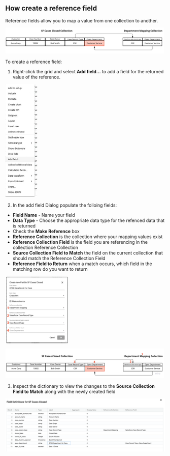 ## How create a reference field

Reference fields allow you to map a value from one collection to another.

<img src="../assets/ref_field_example.jpg"  style="width:500px" class="border"></img>

To create a reference field:

1. Right-click the grid and select  **Add field...** to add a field for the returned value of the reference.

<img src="../assets/ref_field_add_field.jpg"  style="width:100px" class="border"></img>


2. In the add field Dialog populate the folloing fields:




  - **Field Name** - Name your field
  - **Data Type** - Choose the appropriate data type for the refenced data that is returned
  - Check the **Make Reference** box
  - **Reference Collection** is the collection where your mapping values exist
  - **Reference Collection Field** is the field you are referencing in the collection Reference Collection
  - **Source Collection Field to Match** the field on the current collection that should match the Reference Collection Field
  - **Reference Field to Return** when a match occurs, which field in the matching row do you want to return

<img src="../assets/ref_field_dialog_nums.jpg"  style="width:200px" class="border"></img>

<img src="../assets/ref_field_example_nums.jpg"  style="width:500px" class="border"></img>

3. Inspect the dictionary to view the changes to the **Source Collection Field to Match** along with the newly created field

<img src="../assets/ref_field_dictionary.png"  style="width:800px" class="border"></img>


